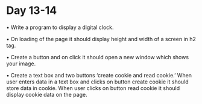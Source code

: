 # Day 13-14

• Write a program to display a digital clock.

• On loading of the page it should display height and width of a screen in h2 tag.

• Create a button and on click it should open a new window which shows your image.

• Create a text box and two buttons ‘create cookie and read cookie.’ When user enters data in a text box and clicks on button create cookie it should store data in cookie. When user clicks on button read cookie it should display cookie data on the page.
